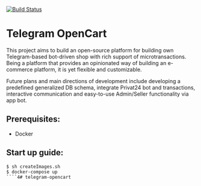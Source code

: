 [![Build Status](https://travis-ci.org/Indeoo/telegram-opencart.svg?branch=trunk)](https://travis-ci.org/Indeoo/telegram-opencart)
# Telegram OpenCart

This project aims to build an open-source platform for building own Telegram-based
bot-driven shop with rich support of microtransactions. Being a platform that provides
an opinionated way of building an e-commerce platform, it is yet flexible and 
customizable.

Future plans and main directions of development include developing a predefined 
generalized DB schema, integrate Privat24 bot and transactions, 
interactive communication and easy-to-use Admin/Seller functionality via app bot.

## Prerequisites:
- Docker

## Start up guide:
```` 
$ sh createImages.sh
$ docker-compose up
````4# telegram-opencart
